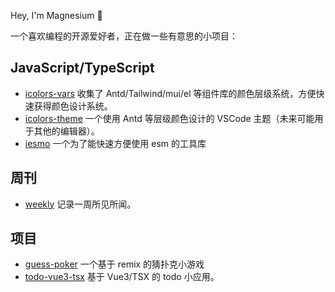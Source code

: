 Hey, I'm Magnesium 🎈

一个喜欢编程的开源爱好者，正在做一些有意思的小项目：

## JavaScript/TypeScript

- [icolors-vars](https://github.com/yyong008/icolors-vars) 收集了 Antd/Tailwind/mui/el 等组件库的颜色层级系统，方便快速获得颜色设计系统。
- [icolors-theme](https://github.com/yyong008/icolors-theme) 一个使用 Antd 等层级颜色设计的 VSCode 主题（未来可能用于其他的编辑器）。
- [iesmo](https://github.com/yyong008/iesm) 一个为了能快速方便使用 esm 的工具库

## 周刊

- [weekly](https://github.com/yyong008/weekly) 记录一周所见所闻。

## 项目

- [guess-poker](https://github.com/yyong008/guess-poker) 一个基于 remix 的猜扑克小游戏
- [todo-vue3-tsx](https://github.com/yyong008/todo-vue3-tsx) 基于 Vue3/TSX 的 todo 小应用。
